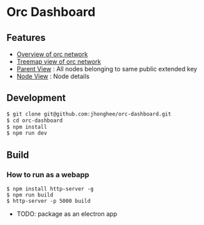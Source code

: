 # Orc Dashboard

## Features

 * [Overview of orc network](http://imgur.com/gK3ox2v)
 * [Treemap view of orc network](http://imgur.com/1YWLGQV)
 * [Parent View](http://imgur.com/hKS87k2) : All nodes belonging to same public extended key
 * [Node View](http://imgur.com/2FF140v) : Node details

## Development

``` bash
$ git clone git@github.com:jhonghee/orc-dashboard.git
$ cd orc-dashboard
$ npm install
$ npm run dev
```

## Build

### How to run as a webapp

```
$ npm install http-server -g
$ npm run build
$ http-server -p 5000 build
```

 * TODO: package as an electron app
